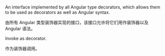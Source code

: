 An interface implemented by all Angular type decorators, which allows them to be used as
decorators as well as Angular syntax.

由所有 Angular 类型装饰器实现的接口，该接口允许将它们用作装饰器以及 Angular 语法。

Invoke as decorator.

作为装饰器调用。